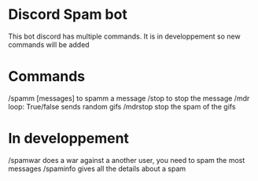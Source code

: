 # Discord Spam bot
This bot discord has multiple commands. It is in developpement so new commands will be added

# Commands

/spamm [messages] to spamm a message
/stop to stop the message
/mdr loop: True/false sends random gifs
/mdrstop stop the spam of the gifs

# In developpement

/spamwar does a war against a another user, you need to spam the most messages
/spaminfo gives all the details about a spam

